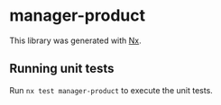 # manager-product

This library was generated with [Nx](https://nx.dev).

## Running unit tests

Run `nx test manager-product` to execute the unit tests.
